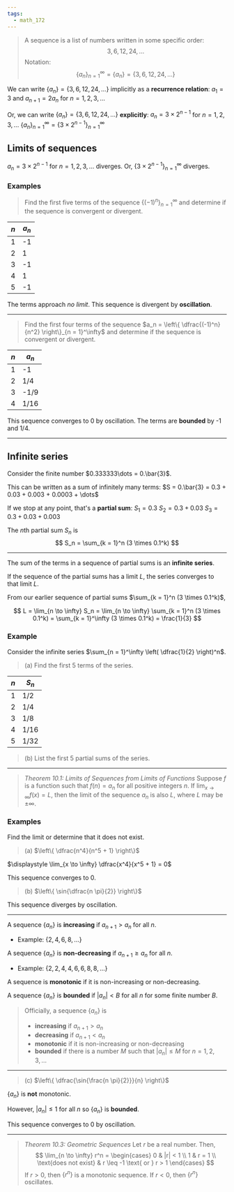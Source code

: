 ```yaml
---
tags:
  - math_172
---
```


> A sequence is a list of numbers written in some specific order:
> $$ 3, 6, 12, 24, \dots $$
> Notation:
> $$ \{a_n\}_{n = 1}^\infty = \{a_n\} = \{3, 6, 12, 24, \dots\} $$

We can write $\{a_n\} = \{3, 6, 12, 24, \dots\}$ implicitly as a **recurrence relation**:
$a_1 = 3$ and $a_{n + 1} = 2a_n$ for $n = 1, 2, 3, \dots$

Or, we can write $\{a_n\} = \{3, 6, 12, 24, \dots\}$ **explicitly**:
$a_n = 3 \times 2^{n - 1}$ for $n = 1, 2, 3, \dots$
$\{a_n\}_{n = 1}^\infty = \{3 \times 2^{n - 1}\}_{n = 1}^\infty$

## Limits of sequences

$a_n = 3 \times 2^{n - 1}$ for $n = 1, 2, 3, \dots$ diverges. Or, $\{3 \times 2^{n - 1}\}_{n = 1}^\infty$ diverges.

### Examples

> Find the first five terms of the sequence $\{(-1)^n\}_{n = 1}^\infty$ and determine if the sequence is convergent or divergent.

| $n$ | $a_n$ |
| --- | ----- |
| 1   | -1    |
| 2   | 1     |
| 3   | -1    |
| 4   | 1     |
| 5   | -1    |

The terms approach *no limit*. This sequence is divergent by **oscillation**.

---

> Find the first four terms of the sequence $a_n = \left\{ \dfrac{(-1)^n}{n^2} \right\}_{n = 1}^\infty$ and determine if the sequence is convergent or divergent.

| $n$ | $a_n$ |
| --- | ----- |
| 1   | -1    |
| 2   | 1/4   |
| 3   | -1/9  |
| 4   | 1/16  |

This sequence converges to 0 by oscillation.
The terms are **bounded** by -1 and 1/4.

---

## Infinite series

Consider the finite number $0.333333\dots = 0.\bar{3}$.

This can be written as a sum of infinitely many terms:
$S = 0.\bar{3} = 0.3 + 0.03 + 0.003 + 0.0003 + \dots$

If we stop at any point, that's a **partial sum**:
$S_1 = 0.3$
$S_2 = 0.3 + 0.03$
$S_3 = 0.3 + 0.03 + 0.003$

The $n$th partial sum $S_n$ is
$$ S_n = \sum_{k = 1}^n (3 \times 0.1^k) $$

---

The sum of the terms in a sequence of partial sums is an **infinite series**.

If the sequence of the partial sums has a limit $L$, the series converges to that limit $L$.

From our earlier sequence of partial sums $\sum_{k = 1}^n (3 \times 0.1^k)$,

$$ L = \lim_{n \to \infty} S_n = \lim_{n \to \infty} \sum_{k = 1}^n (3 \times 0.1^k) = \sum_{k = 1}^\infty (3 \times 0.1^k) = \frac{1}{3} $$

### Example

Consider the infinite series $\sum_{n = 1}^\infty \left( \dfrac{1}{2} \right)^n$.

> (a) Find the first 5 terms of the series.

| $n$ | $S_n$ |
| --- | ----- |
| 1   | 1/2   |
| 2   | 1/4   |
| 3   | 1/8   |
| 4   | 1/16  |
| 5   | 1/32  |

> (b) List the first 5 partial sums of the series.

---

> *Theorem 10.1: Limits of Sequences from Limits of Functions*
> Suppose $f$ is a function such that $f(n) = a_n$ for all positive integers $n$. If $\lim_{x \to \infty} f(x) = L$, then the limit of the sequence ${a_n}$ is also $L$, where $L$ may be $\pm \infty$.

### Examples

Find the limit or determine that it does not exist.

> (a) $\left\{ \dfrac{n^4}{n^5 + 1} \right\}$

$\displaystyle \lim_{x \to \infty} \dfrac{x^4}{x^5 + 1} = 0$

This sequence converges to 0.

> (b) $\left\{ \sin{\dfrac{n \pi}{2}} \right\}$

This sequence diverges by oscillation.

---

A sequence $\{a_n\}$ is **increasing** if $a_{n + 1} > a_n$ for all $n$.
- Example: $\{2, 4, 6, 8, \dots\}$

A sequence $\{a_n\}$ is **non-decreasing** if $a_{n + 1} \geq a_n$ for all $n$.
- Example: $\{2, 2, 4, 4, 6, 6, 8, 8, \dots\}$

A sequence is **monotonic** if it is non-increasing or non-decreasing.

A sequence $\{a_n\}$ is **bounded** if $|a_n| < B$ for all $n$ for some finite number $B$.

> Officially, a sequence $\{a_n\}$ is
> - **increasing** if $a_{n + 1} > a_n$
> - **decreasing** if $a_{n + 1} < a_n$
> - **monotonic** if it is non-increasing or non-decreasing
> - **bounded** if there is a number $M$ such that $|a_n| \leq M$ for $n = 1, 2, 3, \dots$

---

> (c) $\left\{ \dfrac{\sin{\frac{n \pi}{2}}}{n} \right\}$

$\{a_n\}$ is **not** monotonic.

However, $|a_n| \leq 1$ for all $n$ so $\{a_n\}$ is **bounded**.

This sequence converges to 0 by oscillation.

---

> *Theorem 10.3: Geometric Sequences*
> Let $r$ be a real number. Then,
> $$ \lim_{n \to \infty} r^n = \begin{cases} 0 & |r| < 1 \\ 1 & r = 1 \\ \text{does not exist} & r \leq -1 \text{ or } r > 1 \end{cases} $$
> If $r > 0$, then $\{r^n\}$ is a monotonic sequence. If $r < 0$, then $\{r^n\}$ oscillates.